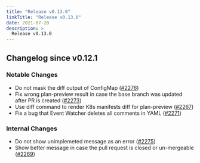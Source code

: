 ```yaml
---
title: "Release v0.13.0"
linkTitle: "Release v0.13.0"
date: 2021-07-20
description: >
  Release v0.13.0
---
```


## Changelog since v0.12.1

### Notable Changes
* Do not mask the diff output of ConfigMap ([#2276](https://github.com/pipe-cd/pipe/pull/2276))
* Fix wrong plan-preview result in case the base branch was updated after PR is created ([#2273](https://github.com/pipe-cd/pipe/pull/2273))
* Use diff command to render K8s manifests diff for plan-preview ([#2267](https://github.com/pipe-cd/pipe/pull/2267))
* Fix a bug that Event Watcher deletes all comments in YAML ([#2271](https://github.com/pipe-cd/pipe/pull/2271))

### Internal Changes
* Do not show unimplemeted message as an error ([#2275](https://github.com/pipe-cd/pipe/pull/2275))
* Show better message in case the pull request is closed or un-mergeable ([#2269](https://github.com/pipe-cd/pipe/pull/2269))
